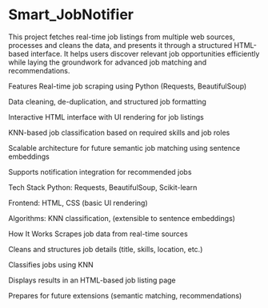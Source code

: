 # Smart_JobNotifier
This project fetches real-time job listings from multiple web sources, processes and cleans the data, and presents it through a structured HTML-based interface. It helps users discover relevant job opportunities efficiently while laying the groundwork for advanced job matching and recommendations.

Features
Real-time job scraping using Python (Requests, BeautifulSoup)

Data cleaning, de-duplication, and structured job formatting

Interactive HTML interface with UI rendering for job listings

KNN-based job classification based on required skills and job roles

Scalable architecture for future semantic job matching using sentence embeddings

Supports notification integration for recommended jobs

Tech Stack
Python: Requests, BeautifulSoup, Scikit-learn

Frontend: HTML, CSS (basic UI rendering)

Algorithms: KNN classification, (extensible to sentence embeddings)

How It Works
Scrapes job data from real-time sources

Cleans and structures job details (title, skills, location, etc.)

Classifies jobs using KNN

Displays results in an HTML-based job listing page

Prepares for future extensions (semantic matching, recommendations)
